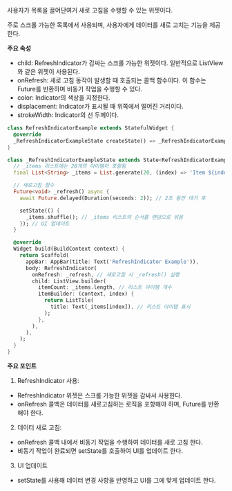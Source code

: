 사용자가 목록을 끌어단여거 새로 고침을 수행할 수 있는 위젯이다. 

주로 스크롤 가능한 목록에서 사용되며, 사용자에게 데이터를 새로 고치는 기능을 제공한다.

**주요 속성**

- child: RefreshIndicator가 감싸는 스크롤 가능한 위젯이다. 일반적으로 ListView와 같은 위젯이 사용된다.
- onRefresh: 새로 고침 동작이 발생할 때 호출되는 콜백 함수이다. 
                    이 함수는 Future<void>를 반환하며 비동기 작업을 수행할 수 있다.
- color: Indicator의 색상을 지정한다.
- displacement: Indicator가 표시될 때 위쪽에서 떨어진 거리이다.
- strokeWidth: Indicator의 선 두께이다.

 

```dart
class RefreshIndicatorExample extends StatefulWidget {
  @override
  _RefreshIndicatorExampleState createState() => _RefreshIndicatorExampleState();
}

class _RefreshIndicatorExampleState extends State<RefreshIndicatorExample> {
  // _items 리스트에는 20개의 아이템이 포함됨
  final List<String> _items = List.generate(20, (index) => 'Item ${index + 1}');

  // 새로고침 함수
  Future<void> _refresh() async {
    await Future.delayed(Duration(seconds: 2)); // 2초 동안 대기 후

    setState(() {
      _items.shuffle(); // _items 리스트의 순서를 랜덤으로 섞음
    }); // UI 업데이트
  }

  @override
  Widget build(BuildContext context) {
    return Scaffold(
      appBar: AppBar(title: Text('RefreshIndicator Example')),
      body: RefreshIndicator(
        onRefresh: _refresh, // 새로고침 시 _refresh() 실행
        child: ListView.builder(
          itemCount: _items.length, // 리스트 아이템 개수
          itemBuilder: (context, index) {
            return ListTile(
              title: Text(_items[index]), // 리스트 아이템 표시
            );
          },
        ),
      ),
    );
  }
}
```

**주요 포인트**

1. RefreshIndicator 사용:
- RefreshIndicator 위젯은 스크롤 가능한 위젯을 감싸서 사용한다.
- onRefresh 콜백은 데이터를 새로고침하는 로직을 포항해야 하며, Future<void>를 반환해야 한다.
2. 데이터 새로 고침:
- onRefresh 콜백 내에서 비동기 작업을 수행하여 데이터를 새로 고침 한다.
- 비동기 작업이 완료되면 setState를 호출하여 UI를 업데이트 한다. 
3. UI 업데이트
- setState를 사용해 데이터 변경 사항을 반영하고 UI를 그에 맞게 업데이트 한다.
